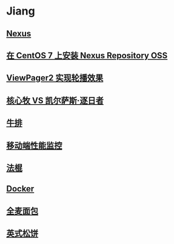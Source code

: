 # Jiang
## [Nexus](nexus.md)
## [在 CentOS 7 上安装 Nexus Repository OSS](nexus_centos.md)
## [ViewPager2 实现轮播效果](banner.md)
## [核心牧 VS 凯尔萨斯·逐日者](hs.md)
## [牛排](beefsteak.md)
## [移动端性能监控](performance.md)
## [法棍](baguette.md)
## [Docker](docker.md)
## [全麦面包](whole_wheat_bread.md)
## [英式松饼](english_muffin.md)
